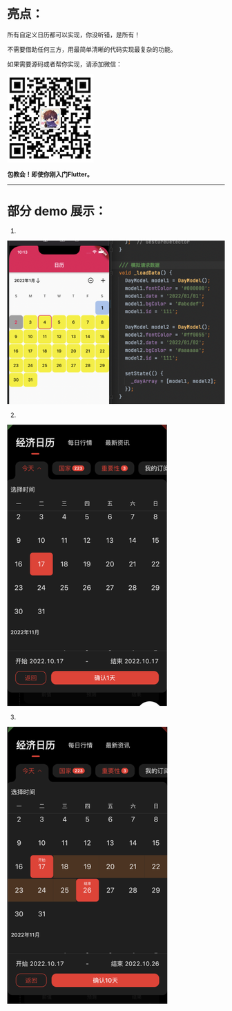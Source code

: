 # 亮点：

所有自定义日历都可以实现，你没听错，是所有！

不需要借助任何三方，用最简单清晰的代码实现最复杂的功能。

如果需要源码或者帮你实现，请添加微信：

![wechat](wechat.png)

**包教会！即使你刚入门Flutter。**

---

# 部分 demo 展示：

1.

![demo1](demo1.png)

2.

![demo2](demo2.png)

3.

![demo3](demo3.png)